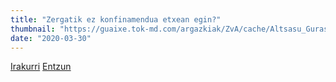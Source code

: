 ```yaml
---
title: "Zergatik ez konfinamendua etxean egin?"
thumbnail: "https://guaixe.tok-md.com/argazkiak/ZvA/cache/Altsasu_Gurasoak_pose_udaletxe_pareko_eskulturan_UTZITAKOA_tokikom_735x413.jpg"
date: "2020-03-30"
---
```

[Irakurri](https://guaixe.eus/altsasu/1585230774385-zergatik-ez-konfinamendua-etxean-egin)
[Entzun](https://guaixe.eus/altsasu/1585217389710-hor-koronabirusa-sartzen-bada-zoramena-izan-daiteke)

